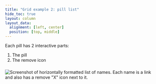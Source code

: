 ```yaml
---
title: "Grid example 2: pill list"
hide_toc: true
layout: column
layout_data:
  alignment: [left, center]
  position: [top, middle]
---
```


Each pill has 2 interactive parts:

1. The pill
2. The remove icon

###

![Screenshot of horizontally formatted list of names. Each name is a link and also has a remove "X" icon next to it.](./pill-list.png)

